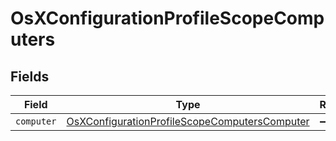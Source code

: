 # OsXConfigurationProfileScopeComputers


## Fields

| Field                                                                                                                 | Type                                                                                                                  | Required                                                                                                              | Description                                                                                                           |
| --------------------------------------------------------------------------------------------------------------------- | --------------------------------------------------------------------------------------------------------------------- | --------------------------------------------------------------------------------------------------------------------- | --------------------------------------------------------------------------------------------------------------------- |
| `computer`                                                                                                            | [OsXConfigurationProfileScopeComputersComputer](../../models/shared/osxconfigurationprofilescopecomputerscomputer.md) | :heavy_minus_sign:                                                                                                    | N/A                                                                                                                   |